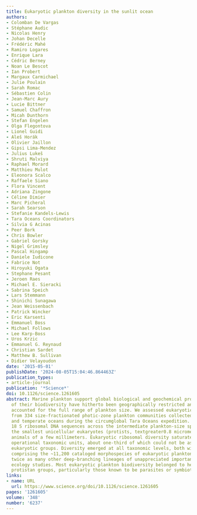 ```yaml
---
title: Eukaryotic plankton diversity in the sunlit ocean
authors:
- Colomban De Vargas
- Stéphane Audic
- Nicolas Henry
- Johan Decelle
- Frédéric Mahé
- Ramiro Logares
- Enrique Lara
- Cédric Berney
- Noan Le Bescot
- Ian Probert
- Margaux Carmichael
- Julie Poulain
- Sarah Romac
- Sébastien Colin
- Jean-Marc Aury
- Lucie Bittner
- Samuel Chaffron
- Micah Dunthorn
- Stefan Engelen
- Olga Flegontova
- Lionel Guidi
- Aleš Horák
- Olivier Jaillon
- Gipsi Lima-Mendez
- Julius Lukeš
- Shruti Malviya
- Raphael Morard
- Matthieu Mulot
- Eleonora Scalco
- Raffaele Siano
- Flora Vincent
- Adriana Zingone
- Céline Dimier
- Marc Picheral
- Sarah Searson
- Stefanie Kandels-Lewis
- Tara Oceans Coordinators
- Silvia G Acinas
- Peer Bork
- Chris Bowler
- Gabriel Gorsky
- Nigel Grimsley
- Pascal Hingamp
- Daniele Iudicone
- Fabrice Not
- Hiroyuki Ogata
- Stephane Pesant
- Jeroen Raes
- Michael E. Sieracki
- Sabrina Speich
- Lars Stemmann
- Shinichi Sunagawa
- Jean Weissenbach
- Patrick Wincker
- Eric Karsenti
- Emmanuel Boss
- Michael Follows
- Lee Karp-Boss
- Uros Krzic
- Emmanuel G. Reynaud
- Christian Sardet
- Matthew B. Sullivan
- Didier Velayoudon
date: '2015-05-01'
publishDate: '2024-08-05T15:04:46.864463Z'
publication_types:
- article-journal
publication: '*Science*'
doi: 10.1126/science.1261605
abstract: Marine plankton support global biological and geochemical processes. Surveys
  of their biodiversity have hitherto been geographically restricted and have not
  accounted for the full range of plankton size. We assessed eukaryotic diversity
  from 334 size-fractionated photic-zone plankton communities collected across tropical
  and temperate oceans during the circumglobal Tara Oceans expedition. We analyzed
  18 S ribosomal DNA sequences across the intermediate plankton-size spectrum from
  the smallest unicellular eukaryotes (protists, textgreater0.8 micrometers) to small
  animals of a few millimeters. Eukaryotic ribosomal diversity saturated at ~150,000
  operational taxonomic units, about one-third of which could not be assigned to known
  eukaryotic groups. Diversity emerged at all taxonomic levels, both within the groups
  comprising the ~11,200 cataloged morphospecies of eukaryotic plankton and among
  twice as many other deep-branching lineages of unappreciated importance in plankton
  ecology studies. Most eukaryotic plankton biodiversity belonged to heterotrophic
  protistan groups, particularly those known to be parasites or symbiotic hosts.
links:
- name: URL
  url: https://www.science.org/doi/10.1126/science.1261605
pages: '1261605'
volume: '348'
number: '6237'
---
```

